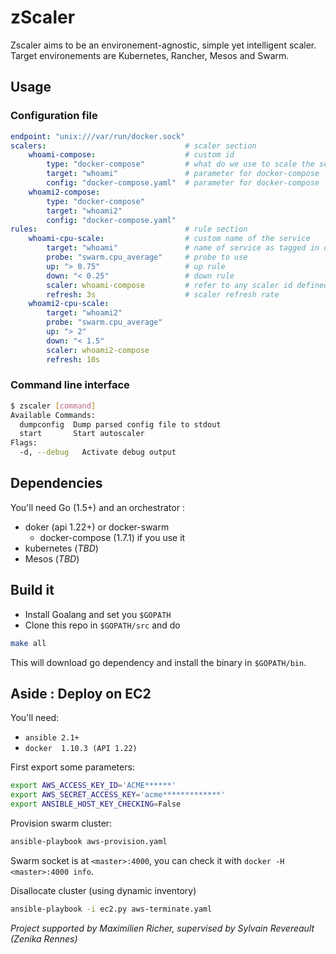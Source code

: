 zScaler
=======

Zscaler aims to be an environement-agnostic, simple yet intelligent scaler. Target environements are Kubernetes, Rancher, Mesos and Swarm.

Usage
-----

### Configuration file

```YAML
endpoint: "unix:///var/run/docker.sock"
scalers:                               # scaler section
    whoami-compose:                    # custom id
        type: "docker-compose"         # what do we use to scale the service ?
        target: "whoami"               # parameter for docker-compose
        config: "docker-compose.yaml"  # parameter for docker-compose
    whoami2-compose:
        type: "docker-compose"
        target: "whoami2"
        config: "docker-compose.yaml"
rules:                                 # rule section
    whoami-cpu-scale:                  # custom name of the service
        target: "whoami"               # name of service as tagged in orchestrator
        probe: "swarm.cpu_average"     # probe to use
        up: "> 0.75"                   # up rule
        down: "< 0.25"                 # down rule
        scaler: whoami-compose         # refer to any scaler id defined above
        refresh: 3s                    # scaler refresh rate
    whoami2-cpu-scale:
        target: "whoami2"
        probe: "swarm.cpu_average"
        up: "> 2"
        down: "< 1.5"
        scaler: whoami2-compose
        refresh: 10s
```

### Command line interface

```BASH
$ zscaler [command]
Available Commands:
  dumpconfig  Dump parsed config file to stdout
  start       Start autoscaler
Flags:
  -d, --debug   Activate debug output
```

Dependencies
------------

You'll need Go (1.5+) and an orchestrator :
* doker (api 1.22+) or docker-swarm
    * docker-compose (1.7.1) if you use it
* kubernetes (_TBD_)
* Mesos (_TBD_)

Build it
--------
- Install Goalang and set you `$GOPATH`
- Clone this repo in `$GOPATH/src` and do
```BASH
make all
```
This will download go dependency and install the binary in `$GOPATH/bin`.

Aside : Deploy on EC2
-------------

You'll need:
- `ansible 2.1+`
- `docker  1.10.3 (API 1.22)`

First export some parameters:
```BASH
export AWS_ACCESS_KEY_ID='ACME******'
export AWS_SECRET_ACCESS_KEY='acme*************'
export ANSIBLE_HOST_KEY_CHECKING=False
```

Provision swarm cluster:
```BASH
ansible-playbook aws-provision.yaml
```

Swarm socket is at `<master>:4000`, you can check it with `docker -H <master>:4000 info`.

Disallocate cluster (using dynamic inventory)
```BASH
ansible-playbook -i ec2.py aws-terminate.yaml
```

_Project supported by Maximilien Richer, supervised by Sylvain Revereault (Zenika Rennes)_
